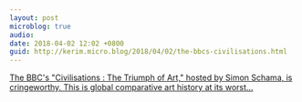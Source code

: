 ```yaml
---
layout: post
microblog: true
audio: 
date: 2018-04-02 12:02 +0800
guid: http://kerim.micro.blog/2018/04/02/the-bbcs-civilisations.html
---
```

[The BBC's "Civilisations : The Triumph of Art," hosted by Simon Schama, is cringeworthy. This is global comparative art history at its worst…](https://threadreaderapp.com/thread/980467746495492098.html?refreshed=yes) 
